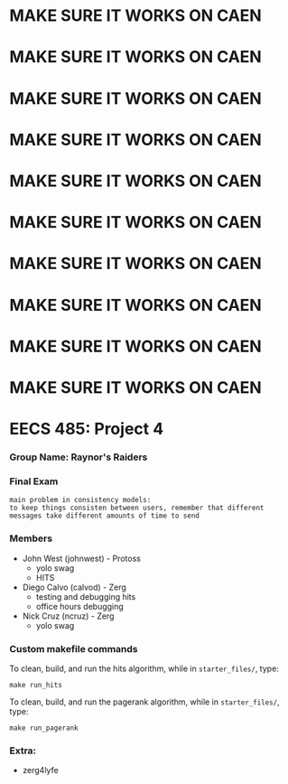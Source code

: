 # MAKE SURE IT WORKS ON CAEN
# MAKE SURE IT WORKS ON CAEN
# MAKE SURE IT WORKS ON CAEN
# MAKE SURE IT WORKS ON CAEN
# MAKE SURE IT WORKS ON CAEN
# MAKE SURE IT WORKS ON CAEN
# MAKE SURE IT WORKS ON CAEN
# MAKE SURE IT WORKS ON CAEN
# MAKE SURE IT WORKS ON CAEN
# MAKE SURE IT WORKS ON CAEN

# EECS 485: Project 4

### Group Name: Raynor's Raiders

### Final Exam
	main problem in consistency models:
	to keep things consisten between users, remember that different messages take different amounts of time to send

### Members
  - John West (johnwest) - Protoss
    - yolo swag
    - HITS
  - Diego Calvo (calvod) - Zerg
    - testing and debugging hits
    - office hours debugging
  - Nick Cruz (ncruz) - Zerg
    - yolo swag


### Custom makefile commands

To clean, build, and run the hits algorithm, while in `starter_files/`, type:
```
make run_hits
```

To clean, build, and run the pagerank algorithm, while in `starter_files/`, type:
```
make run_pagerank
```


### Extra:
  - zerg4lyfe
